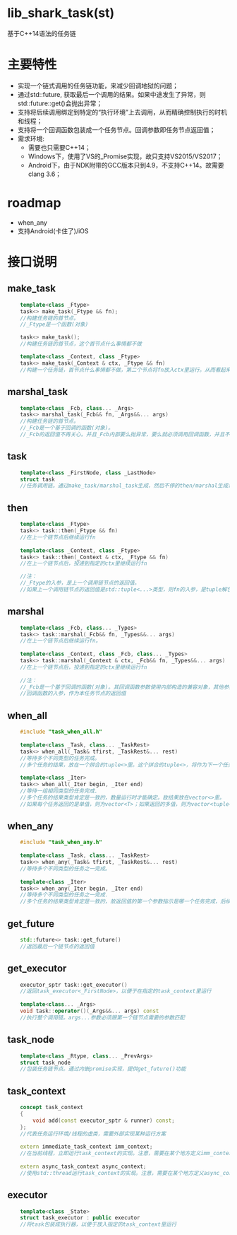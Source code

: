  lib_shark_task(st)
=============
基于C++14语法的任务链


# 主要特性

- 实现一个链式调用的任务链功能，来减少回调地狱的问题；
- 通过std::future, 获取最后一个调用的结果。如果中途发生了异常，则std::future::get()会抛出异常；
- 支持将后续调用绑定到特定的“执行环境”上去调用，从而精确控制执行的时机和线程；
- 支持将一个回调函数包装成一个任务节点。回调参数即任务节点返回值；
- 需求环境:
	- 需要也只需要C++14；
	- Windows下，使用了VS的_Promise实现，故只支持VS2015/VS2017；
	- Android下，由于NDK附带的GCC版本只到4.9，不支持C++14。故需要clang 3.6；

# roadmap
- when_any
- 支持Android(卡住了)/iOS

# 接口说明

## make_task
```C++
	template<class _Ftype>
	task<> make_task(_Ftype && fn);
	//构建任务链的首节点。
	//_Ftype是一个函数(对象)

	task<> make_task();
	//构建任务链的首节点，这个首节点什么事情都不做

	template<class _Context, class _Ftype>
	task<> make_task(_Context & ctx, _Ftype && fn)
	//构建一个任务链，首节点什么事情都不做，第二个节点将fn放入ctx里运行。从而看起来将首任务投入到ctx里运行。
```

## marshal_task
```C++
	template<class _Fcb, class... _Args>
	task<> marshal_task(_Fcb&& fn, _Args&&... args)
	//构建任务链的首节点。
	//_Fcb是一个基于回调的函数(对象)。
	//_Fcb的返回值不再关心。并且_Fcb内部要么抛异常，要么就必须调用回调函数，并且不关心回调函数的返回值
```

## task
```C++
	template<class _FirstNode, class _LastNode>
	struct task
	//任务调用链。通过make_task/marshal_task生成，然后不停的then/marshal生成调用链。
```

## then
```C++
	template<class _Ftype>
	task<> task::then(_Ftype && fn)
	//在上一个链节点后继续运行fn
	
	template<class _Context, class _Ftype> 
	task<> task::then(_Context & ctx, _Ftype && fn)
	//在上一个链节点后，投递到指定的ctx里继续运行fn

	//注：
	//_Ftype的入参，是上一个调用链节点的返回值。
	//如果上一个调用链节点的返回值是std::tuple<...>类型，则fn的入参，是tuple解包后的参数。目前要求参数个数/类型精确匹配。
```

## marshal
```C++
	template<class _Fcb, class... _Types>
	task<> task::marshal(_Fcb&& fn, _Types&&... args)
	//在上一个链节点后继续运行fn。
	
	template<class _Context, class _Fcb, class... _Types> 
	task<> task::marshal(_Context & ctx, _Fcb&& fn, _Types&&... args)
	//在上一个链节点后，投递到指定的ctx里继续运行fn
	
	//注：
	//_Fcb是一个基于回调的函数(对象)。其回调函数参数使用内部构造的兼容对象，其他参数是上一个调用链节点的返回值。
	//回调函数的入参，作为本任务节点的返回值
```

## when_all
```C++
	#include "task_when_all.h"
	
	template<class _Task, class... _TaskRest>
	task<> when_all(_Task& tfirst, _TaskRest&... rest)
	//等待多个不同类型的任务完成。
	//多个任务的结果，放在一个拼合的tuple<>里。这个拼合的tuple<>，将作为下一个任务节点的入参，或者最后一个节点future<tuple<>>的结果。
	
	template<class _Iter>
	task<> when_all(_Iter begin, _Iter end)
	//等待一组相同类型的任务完成.
	//多个任务的结果类型肯定是一致的，数量运行时才能确定。故结果放在vector<>里。
	//如果每个任务返回的是单值，则为vector<T>；如果返回的多值，则为vector<tuple<T>>。
```

## when_any
```C++
	#include "task_when_any.h"
	
	template<class _Task, class... _TaskRest>
	task<> when_any(_Task& tfirst, _TaskRest&... rest)
	//等待多个不同类型的任务之一完成。
	
	template<class _Iter>
	task<> when_any(_Iter begin, _Iter end)
	//等待多个不同类型的任务之一完成.
	//多个任务的结果类型肯定是一致的，故返回值的第一个参数指示是哪一个任务完成，后续参数是结果
```

## get_future
```C++
	std::future<> task::get_future() 
	//返回最后一个链节点的返回值
```

## get_executor
```C++
	executor_sptr task::get_executor() 
	//返回task_executor<_FirstNode>，以便于在指定的task_context里运行
	
	template<class... _Args>
	void task::operator()(_Args&&... args) const 
	//执行整个调用链。args...参数必须跟第一个链节点需要的参数匹配
```

## task_node
```C++
	template<class _Rtype, class... _PrevArgs>
	struct task_node
	//包装任务链节点。通过内嵌promise实现，提供get_future()功能
```

## task_context
```C++
	concept task_context
	{
		void add(const executor_sptr & runner) const;
	};
	//代表任务运行环境/线程的虚类，需要外部实现某种运行方案
	
	extern immediate_task_context imm_context;
	//在当前线程，立即运行task_context的实现。注意，需要在某个地方定义imm_context。
	
	extern async_task_context async_context;
	//使用std::thread运行task_context的实现。注意，需要在某个地方定义async_context。
```

## executor
```C++
	template<class _State>
	struct task_executor : public executor
	//将task包装成执行器，以便于放入指定的task_context里运行
```

